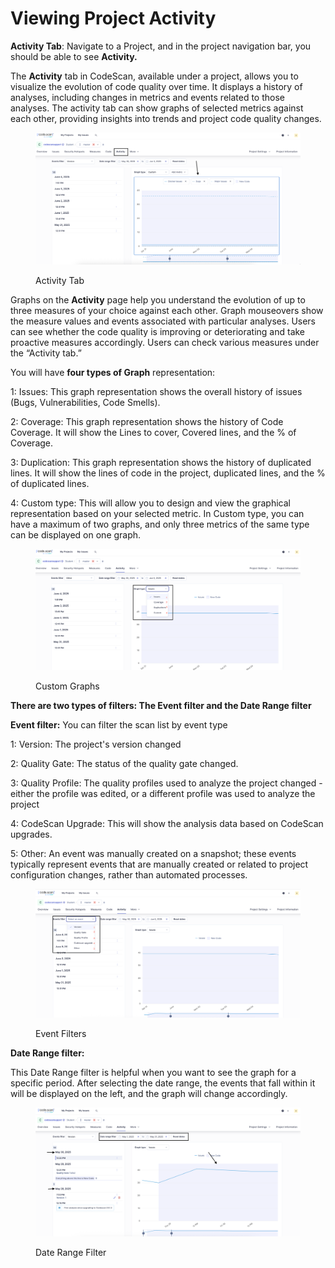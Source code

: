 # Viewing Project Activity

**Activity Tab**: Navigate to a Project, and in the project navigation bar, you should be able to see **Activity.**

The **Activity** tab in CodeScan, available under a project, allows you to visualize the evolution of code quality over time. It displays a history of analyses, including changes in metrics and events related to those analyses. The activity tab can show graphs of selected metrics against each other, providing insights into trends and project code quality changes.&#x20;

<figure><img src="../../../../.gitbook/assets/image (1711).png" alt=""><figcaption><p>Activity Tab</p></figcaption></figure>

Graphs on the **Activity** page help you understand the evolution of up to three measures of your choice against each other. Graph mouseovers show the measure values and events associated with particular analyses. Users can see whether the code quality is improving or deteriorating and take proactive measures accordingly. Users can check various measures under the “Activity tab.”

You will have **four types of Graph** representation:

1: Issues: This graph representation shows the overall history of issues (Bugs, Vulnerabilities, Code Smells).

2: Coverage: This graph representation shows the history of Code Coverage. It will show the Lines to cover, Covered lines, and the % of Coverage.

3: Duplication: This graph representation shows the history of duplicated lines. It will show the lines of code in the project, duplicated lines, and the % of duplicated lines.

4: Custom type: This will allow you to design and view the graphical representation based on your selected metric. In Custom type, you can have a maximum of two graphs, and only three metrics of the same type can be displayed on one graph.

<figure><img src="../../../../.gitbook/assets/image (1709).png" alt=""><figcaption><p>Custom Graphs</p></figcaption></figure>

**There are two types of filters: The Event filter and the Date Range filter**

**Event filter:** You can filter the scan list by event type

1: Version: The project's version changed

2: Quality Gate: The status of the quality gate changed.

3: Quality Profile: The quality profiles used to analyze the project changed - either the profile was edited, or a different profile was used to analyze the project

4: CodeScan Upgrade: This will show the analysis data based on CodeScan upgrades.

5: Other: An event was manually created on a snapshot; these events typically represent events that are manually created or related to project configuration changes, rather than automated processes.&#x20;

<figure><img src="../../../../.gitbook/assets/image (1708).png" alt=""><figcaption><p>Event Filters</p></figcaption></figure>

**Date Range filter:**

This Date Range filter is helpful when you want to see the graph for a specific period. After selecting the date range, the events that fall within it will be displayed on the left, and the graph will change accordingly.

<figure><img src="../../../../.gitbook/assets/image (1707).png" alt=""><figcaption><p>Date Range Filter</p></figcaption></figure>
